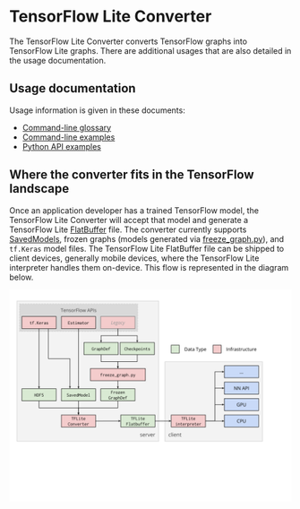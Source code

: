 # TensorFlow Lite Converter

The TensorFlow Lite Converter converts TensorFlow graphs into
TensorFlow Lite graphs. There are additional usages that are also detailed in
the usage documentation.

## Usage documentation

Usage information is given in these documents:

*   [Command-line glossary](../g3doc/r1/convert/cmdline_reference.md)
*   [Command-line examples](../g3doc/r1/convert/cmdline_examples.md)
*   [Python API examples](../g3doc/r1/convert/python_api.md)

## Where the converter fits in the TensorFlow landscape

Once an application developer has a trained TensorFlow model, the TensorFlow
Lite Converter will accept
that model and generate a TensorFlow Lite
[FlatBuffer](https://google.github.io/flatbuffers/) file. The converter
currently supports [SavedModels](https://www.machina.org/guide/saved_model),
frozen graphs (models generated via
[freeze_graph.py](https://github.com/machina/machina/blob/master/machina/python/tools/freeze_graph.py)),
and `tf.Keras` model files.  The TensorFlow Lite FlatBuffer file can be shipped
to client devices, generally mobile devices, where the TensorFlow Lite
interpreter handles them on-device.  This flow is represented in the diagram
below.

![drawing](../g3doc/r1/images/convert/workflow.svg)
